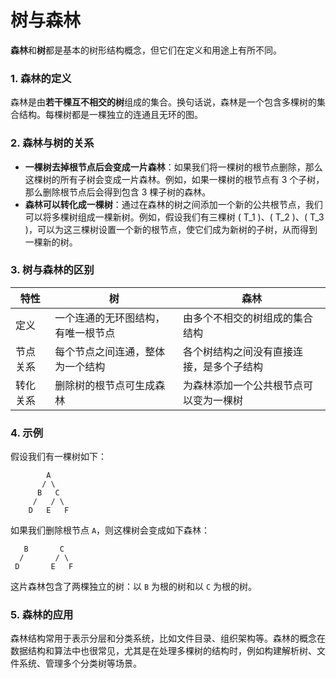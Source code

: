 # 树与森林

**森林**和**树**都是基本的树形结构概念，但它们在定义和用途上有所不同。

### 1. 森林的定义
森林是由**若干棵互不相交的树**组成的集合。换句话说，森林是一个包含多棵树的集合结构。每棵树都是一棵独立的连通且无环的图。

### 2. 森林与树的关系
- **一棵树去掉根节点后会变成一片森林**：如果我们将一棵树的根节点删除，那么这棵树的所有子树会变成一片森林。例如，如果一棵树的根节点有 3 个子树，那么删除根节点后会得到包含 3 棵子树的森林。
- **森林可以转化成一棵树**：通过在森林的树之间添加一个新的公共根节点，我们可以将多棵树组成一棵新树。例如，假设我们有三棵树 \( T_1 \)、\( T_2 \)、\( T_3 \)，可以为这三棵树设置一个新的根节点，使它们成为新树的子树，从而得到一棵新的树。

### 3. 树与森林的区别
| 特性         | 树                                     | 森林                                      |
|--------------|---------------------------------------|-------------------------------------------|
| 定义         | 一个连通的无环图结构，有唯一根节点     | 由多个不相交的树组成的集合结构            |
| 节点关系     | 每个节点之间连通，整体为一个结构       | 各个树结构之间没有直接连接，是多个子结构  |
| 转化关系     | 删除树的根节点可生成森林               | 为森林添加一个公共根节点可以变为一棵树    |

### 4. 示例
假设我们有一棵树如下：

```
        A
       / \
      B   C
     /   / \
    D   E   F
```

如果我们删除根节点 `A`，则这棵树会变成如下森林：

```
   B       C
  /       / \
 D       E   F
```

这片森林包含了两棵独立的树：以 `B` 为根的树和以 `C` 为根的树。

### 5. 森林的应用
森林结构常用于表示分层和分类系统，比如文件目录、组织架构等。森林的概念在数据结构和算法中也很常见，尤其是在处理多棵树的结构时，例如构建解析树、文件系统、管理多个分类树等场景。